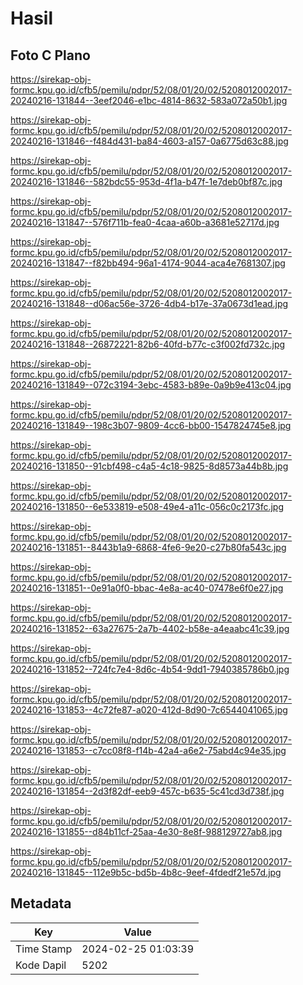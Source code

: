# Hasil

## Foto C Plano

https://sirekap-obj-formc.kpu.go.id/cfb5/pemilu/pdpr/52/08/01/20/02/5208012002017-20240216-131844--3eef2046-e1bc-4814-8632-583a072a50b1.jpg

https://sirekap-obj-formc.kpu.go.id/cfb5/pemilu/pdpr/52/08/01/20/02/5208012002017-20240216-131846--f484d431-ba84-4603-a157-0a6775d63c88.jpg

https://sirekap-obj-formc.kpu.go.id/cfb5/pemilu/pdpr/52/08/01/20/02/5208012002017-20240216-131846--582bdc55-953d-4f1a-b47f-1e7deb0bf87c.jpg

https://sirekap-obj-formc.kpu.go.id/cfb5/pemilu/pdpr/52/08/01/20/02/5208012002017-20240216-131847--576f711b-fea0-4caa-a60b-a3681e52717d.jpg

https://sirekap-obj-formc.kpu.go.id/cfb5/pemilu/pdpr/52/08/01/20/02/5208012002017-20240216-131847--f82bb494-96a1-4174-9044-aca4e7681307.jpg

https://sirekap-obj-formc.kpu.go.id/cfb5/pemilu/pdpr/52/08/01/20/02/5208012002017-20240216-131848--d06ac56e-3726-4db4-b17e-37a0673d1ead.jpg

https://sirekap-obj-formc.kpu.go.id/cfb5/pemilu/pdpr/52/08/01/20/02/5208012002017-20240216-131848--26872221-82b6-40fd-b77c-c3f002fd732c.jpg

https://sirekap-obj-formc.kpu.go.id/cfb5/pemilu/pdpr/52/08/01/20/02/5208012002017-20240216-131849--072c3194-3ebc-4583-b89e-0a9b9e413c04.jpg

https://sirekap-obj-formc.kpu.go.id/cfb5/pemilu/pdpr/52/08/01/20/02/5208012002017-20240216-131849--198c3b07-9809-4cc6-bb00-1547824745e8.jpg

https://sirekap-obj-formc.kpu.go.id/cfb5/pemilu/pdpr/52/08/01/20/02/5208012002017-20240216-131850--91cbf498-c4a5-4c18-9825-8d8573a44b8b.jpg

https://sirekap-obj-formc.kpu.go.id/cfb5/pemilu/pdpr/52/08/01/20/02/5208012002017-20240216-131850--6e533819-e508-49e4-a11c-056c0c2173fc.jpg

https://sirekap-obj-formc.kpu.go.id/cfb5/pemilu/pdpr/52/08/01/20/02/5208012002017-20240216-131851--8443b1a9-6868-4fe6-9e20-c27b80fa543c.jpg

https://sirekap-obj-formc.kpu.go.id/cfb5/pemilu/pdpr/52/08/01/20/02/5208012002017-20240216-131851--0e91a0f0-bbac-4e8a-ac40-07478e6f0e27.jpg

https://sirekap-obj-formc.kpu.go.id/cfb5/pemilu/pdpr/52/08/01/20/02/5208012002017-20240216-131852--63a27675-2a7b-4402-b58e-a4eaabc41c39.jpg

https://sirekap-obj-formc.kpu.go.id/cfb5/pemilu/pdpr/52/08/01/20/02/5208012002017-20240216-131852--724fc7e4-8d6c-4b54-9dd1-7940385786b0.jpg

https://sirekap-obj-formc.kpu.go.id/cfb5/pemilu/pdpr/52/08/01/20/02/5208012002017-20240216-131853--4c72fe87-a020-412d-8d90-7c6544041065.jpg

https://sirekap-obj-formc.kpu.go.id/cfb5/pemilu/pdpr/52/08/01/20/02/5208012002017-20240216-131853--c7cc08f8-f14b-42a4-a6e2-75abd4c94e35.jpg

https://sirekap-obj-formc.kpu.go.id/cfb5/pemilu/pdpr/52/08/01/20/02/5208012002017-20240216-131854--2d3f82df-eeb9-457c-b635-5c41cd3d738f.jpg

https://sirekap-obj-formc.kpu.go.id/cfb5/pemilu/pdpr/52/08/01/20/02/5208012002017-20240216-131855--d84b11cf-25aa-4e30-8e8f-988129727ab8.jpg

https://sirekap-obj-formc.kpu.go.id/cfb5/pemilu/pdpr/52/08/01/20/02/5208012002017-20240216-131845--112e9b5c-bd5b-4b8c-9eef-4fdedf21e57d.jpg


## Metadata

| Key        | Value               |
| ---------- | ------------------- |
| Time Stamp | 2024-02-25 01:03:39 |
| Kode Dapil | 5202                |



